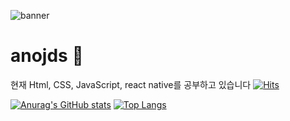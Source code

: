 ![banner](https://user-images.githubusercontent.com/72495729/144704361-97d18309-8246-4d10-bc13-8f7d4df930c9.png)

# anojds 👋

현재 Html, CSS, JavaScript, react native를 공부하고 있습니다
[![Hits](https://hits.seeyoufarm.com/api/count/incr/badge.svg?url=https%3A%2F%2Fgithub.com%2Fanojds&count_bg=%2379C83D&title_bg=%23555555&icon=&icon_color=%23E7E7E7&title=hits&edge_flat=false)](https://hits.seeyoufarm.com)


[![Anurag's GitHub stats](https://github-readme-stats.vercel.app/api?username=anojds)](https://github.com/anuraghazra/github-readme-stats)
[![Top Langs](https://github-readme-stats.vercel.app/api/top-langs/?username=anojds)](https://github.com/anuraghazra/github-readme-stats)
<!---
anojds/anojds is a ✨ special ✨ repository because its `README.md` (this file) appears on your GitHub profile.
You can click the Preview link to take a look at your changes.
--->
